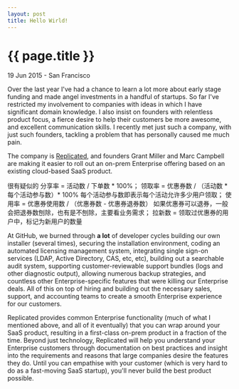 ```yaml
---
layout: post
title: Hello Wirld!
---
```


{{ page.title }}
================

<p class="meta">19 Jun 2015 - San Francisco</p>

Over the last year I've had a chance to learn a lot more about early stage
funding and made angel investments in a handful of startups. So far I've
restricted my involvement to companies with ideas in which I have significant
domain knowledge. I also insist on founders with relentless product focus, a
fierce desire to help their customers be more awesome, and excellent
communication skills. I recently met just such a company, with just such
founders, tackling a problem that has personally caused me much pain.

The company is [Replicated](http://replicated.com), and founders Grant Miller
and Marc Campbell are making it easier to roll out an on-prem Enterprise
offering based on an existing cloud-based SaaS product.

很有疑似的
分享率 = 活动数 / 下单数 * 100%；
领取率 = 优惠券数 / （活动数 * 每个活动参与数）* 100% 每个活动参与数即表示每个活动允许多少用户领取；
使用率 = 优惠券使用数 / （优惠券数 - 优惠券退券数） 如果优惠券可以退券，一般会把退券数刨除，也有是不刨除，主要看业务需求；
拉新数 = 领取过优惠券的用户中，标记为新用户的数量

At GitHub, we burned through **a lot** of developer cycles building our own
installer (several times), securing the installation environment, coding an
automated licensing management system, integrating single sign-on services
(LDAP, Active Directory, CAS, etc, etc), building out a searchable audit system,
supporting customer-reviewable support bundles (logs and other diagnostic
output), allowing numerous backup strategies, and countless other
Enterprise-specific features that were killing our Enterprise deals. All of this
on top of hiring and building out the necessary sales, support, and accounting
teams to create a smooth Enterprise experience for our customers.

Replicated provides common Enterprise functionality (much of what I mentioned
above, and all of it eventually) that you can wrap around your SaaS product,
resulting in a first-class on-prem product in a fraction of the time. Beyond
just technology, Replicated will help you understand your Enterprise customers
through documentation on best practices and insight into the requirements and
reasons that large companies desire the features they do. Until you can
empathise with your customer (which is very hard to do as a fast-moving SaaS
startup), you'll never build the best product possible.
